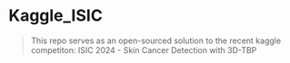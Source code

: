 # Kaggle_ISIC
> This repo serves as an open-sourced solution to the recent kaggle competiton: ISIC 2024 - Skin Cancer Detection with 3D-TBP
